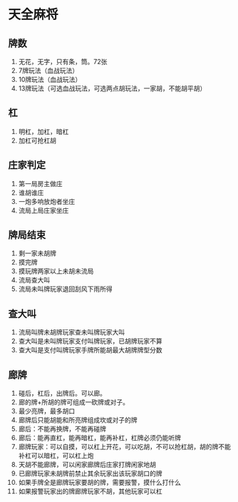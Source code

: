 # 天全麻将

## 牌数

1. 无花，无字，只有条，筒。72张
2. 7牌玩法（血战玩法）
3. 10牌玩法（血战玩法）
4. 13牌玩法（可选血战玩法，可选两点胡玩法，一家胡，不能胡平胡）

## 杠

1. 明杠，加杠，暗杠
2. 加杠可抢杠胡

## 庄家判定

1. 第一局房主做庄
2. 谁胡谁庄
3. 一炮多响放炮者坐庄
4. 流局上局庄家坐庄

## 牌局结束

1. 剩一家未胡牌
2. 摸完牌
3. 摸玩牌两家以上未胡未流局
4. 流局查大叫
5. 流局未叫牌玩家退回刮风下雨所得

## 查大叫

1. 流局叫牌未胡牌玩家查未叫牌玩家大叫
2. 查大叫是未叫牌玩家支付叫牌玩家，已胡牌玩家不算
3. 查大叫是支付叫牌玩家手牌所能胡最大胡牌牌型分数

## 廊牌

1. 碰后，杠后，出牌后。可以廊。
2. 廊的牌+所胡的牌可组成一砍牌或对子。
3. 最少亮牌，最多胡口
4. 廊牌后只能胡能和所亮牌组成坎或对子的牌
5. 廊后：不能再换牌，不能再碰牌
6. 廊后：能再直杠，能再暗杠，能再补杠，杠牌必须仍能听牌
7. 廊牌玩家：可以自摸，可以杠上开花，可以吃胡，不可以抢杠胡，胡的牌不能补杠可以暗杠，可以杠上炮
8. 天胡不能廊牌，可以闲家廊牌后庄家打牌闲家地胡
9. 已廊牌玩家未胡牌前禁止其余玩家出该玩家胡口的牌
10. 如果手牌全是廊牌玩家要胡的牌，需要报警，摸什么打什么
11. 如果报警玩家出的牌廊牌玩家不胡，其他玩家可以杠

